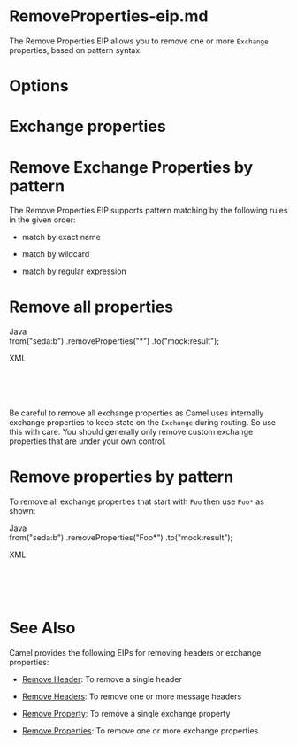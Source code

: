 # RemoveProperties-eip.md

The Remove Properties EIP allows you to remove one or more `Exchange`
properties, based on pattern syntax.

# Options

# Exchange properties

# Remove Exchange Properties by pattern

The Remove Properties EIP supports pattern matching by the following
rules in the given order:

-   match by exact name

-   match by wildcard

-   match by regular expression

# Remove all properties

Java  
from("seda:b")
.removeProperties("\*")
.to("mock:result");

XML  
<route>  
<from uri="seda:b"/>  
<removeProperties pattern="*"/>  
<to uri="mock:result"/>  
</route>

Be careful to remove all exchange properties as Camel uses internally
exchange properties to keep state on the `Exchange` during routing. So
use this with care. You should generally only remove custom exchange
properties that are under your own control.

# Remove properties by pattern

To remove all exchange properties that start with `Foo` then use `Foo*`
as shown:

Java  
from("seda:b")
.removeProperties("Foo\*")
.to("mock:result");

XML  
<route>  
<from uri="seda:b"/>  
<removeProperties pattern="Foo*"/>  
<to uri="mock:result"/>  
</route>

# See Also

Camel provides the following EIPs for removing headers or exchange
properties:

-   [Remove Header](#removeHeader-eip.adoc): To remove a single header

-   [Remove Headers](#removeHeaders-eip.adoc): To remove one or more
    message headers

-   [Remove Property](#removeProperty-eip.adoc): To remove a single
    exchange property

-   [Remove Properties](#removeProperties-eip.adoc): To remove one or
    more exchange properties

